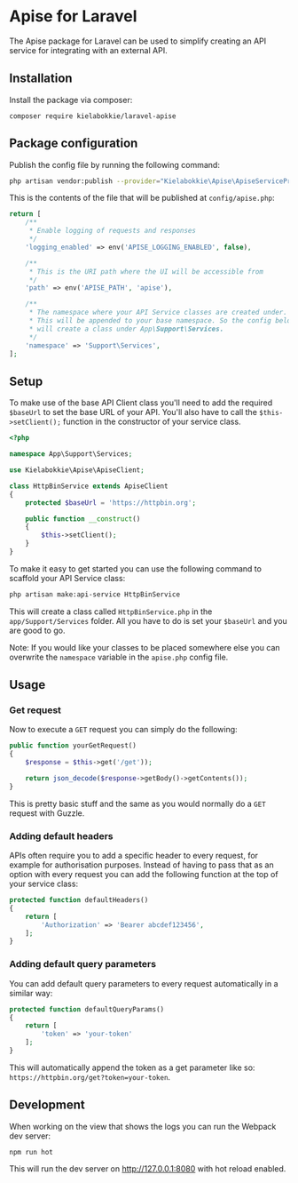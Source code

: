 # Apise for Laravel

The Apise package for Laravel can be used to simplify creating an API service for integrating with an external API.

## Installation

Install the package via composer:

    composer require kielabokkie/laravel-apise

## Package configuration

Publish the config file by running the following command:

```bash
php artisan vendor:publish --provider="Kielabokkie\Apise\ApiseServiceProvider"
```

This is the contents of the file that will be published at `config/apise.php`:

```php
return [
    /**
     * Enable logging of requests and responses
     */
    'logging_enabled' => env('APISE_LOGGING_ENABLED', false),

    /**
     * This is the URI path where the UI will be accessible from
     */
    'path' => env('APISE_PATH', 'apise'),

    /**
     * The namespace where your API Service classes are created under.
     * This will be appended to your base namespace. So the config below
     * will create a class under App\Support\Services.
     */
    'namespace' => 'Support\Services',
];
```

## Setup

To make use of the base API Client class you'll need to add the required `$baseUrl` to set the base URL of your API. You'll also have to call the `$this->setClient();` function in the constructor of your service class.

```php
<?php

namespace App\Support\Services;

use Kielabokkie\Apise\ApiseClient;

class HttpBinService extends ApiseClient
{
    protected $baseUrl = 'https://httpbin.org';

    public function __construct()
    {
        $this->setClient();
    }
}
```

To make it easy to get started you can use the following command to scaffold your API Service class:

```bash
php artisan make:api-service HttpBinService
```

This will create a class called `HttpBinService.php` in the `app/Support/Services` folder. All you have to do is set your `$baseUrl` and you are good to go.

Note: If you would like your classes to be placed somewhere else you can overwrite the `namespace` variable in the `apise.php` config file.

## Usage

### Get request

Now to execute a `GET` request you can simply do the following:

```php
public function yourGetRequest()
{
    $response = $this->get('/get'));

    return json_decode($response->getBody()->getContents());
}
```

This is pretty basic stuff and the same as you would normally do a `GET` request with Guzzle.

### Adding default headers

APIs often require you to add a specific header to every request, for example for authorisation purposes. Instead of having to pass that as an option with every request you can add the following function at the top of your service class:

```php
protected function defaultHeaders()
{
    return [
        'Authorization' => 'Bearer abcdef123456',
    ];
}
```

### Adding default query parameters

You can add default query parameters to every request automatically in a similar way:

```php
protected function defaultQueryParams()
{
    return [
        'token' => 'your-token'
    ];
}
```

This will automatically append the token as a get parameter like so: `https://httpbin.org/get?token=your-token`.

## Development

When working on the view that shows the logs you can run the Webpack dev server:

```
npm run hot
```

This will run the dev server on http://127.0.0.1:8080 with hot reload enabled.
